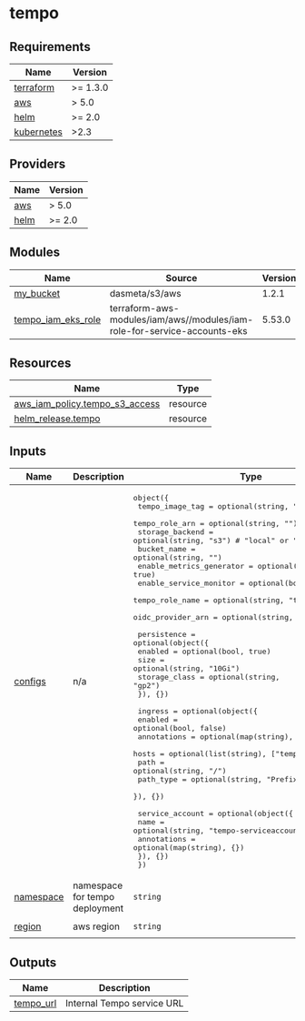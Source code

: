 # tempo

<!-- BEGINNING OF PRE-COMMIT-TERRAFORM DOCS HOOK -->
## Requirements

| Name | Version |
|------|---------|
| <a name="requirement_terraform"></a> [terraform](#requirement\_terraform) | >= 1.3.0 |
| <a name="requirement_aws"></a> [aws](#requirement\_aws) | > 5.0 |
| <a name="requirement_helm"></a> [helm](#requirement\_helm) | >= 2.0 |
| <a name="requirement_kubernetes"></a> [kubernetes](#requirement\_kubernetes) | >2.3 |

## Providers

| Name | Version |
|------|---------|
| <a name="provider_aws"></a> [aws](#provider\_aws) | > 5.0 |
| <a name="provider_helm"></a> [helm](#provider\_helm) | >= 2.0 |

## Modules

| Name | Source | Version |
|------|--------|---------|
| <a name="module_my_bucket"></a> [my\_bucket](#module\_my\_bucket) | dasmeta/s3/aws | 1.2.1 |
| <a name="module_tempo_iam_eks_role"></a> [tempo\_iam\_eks\_role](#module\_tempo\_iam\_eks\_role) | terraform-aws-modules/iam/aws//modules/iam-role-for-service-accounts-eks | 5.53.0 |

## Resources

| Name | Type |
|------|------|
| [aws_iam_policy.tempo_s3_access](https://registry.terraform.io/providers/hashicorp/aws/latest/docs/resources/iam_policy) | resource |
| [helm_release.tempo](https://registry.terraform.io/providers/hashicorp/helm/latest/docs/resources/release) | resource |

## Inputs

| Name | Description | Type | Default | Required |
|------|-------------|------|---------|:--------:|
| <a name="input_configs"></a> [configs](#input\_configs) | n/a | <pre>object({<br/>    tempo_image_tag          = optional(string, "2.4.0")<br/>    tempo_role_arn           = optional(string, "")<br/>    storage_backend          = optional(string, "s3") # "local" or "s3"<br/>    bucket_name              = optional(string, "")<br/>    enable_metrics_generator = optional(bool, true)<br/>    enable_service_monitor   = optional(bool, true)<br/>    tempo_role_name          = optional(string, "tempo-s3-role")<br/>    oidc_provider_arn        = optional(string, "")<br/><br/>    persistence = optional(object({<br/>      enabled       = optional(bool, true)<br/>      size          = optional(string, "10Gi")<br/>      storage_class = optional(string, "gp2")<br/>    }), {})<br/><br/>    ingress = optional(object({<br/>      enabled     = optional(bool, false)<br/>      annotations = optional(map(string), {})<br/>      hosts       = optional(list(string), ["tempo.example.com"])<br/>      path        = optional(string, "/")<br/>      path_type   = optional(string, "Prefix")<br/>    }), {})<br/><br/>    service_account = optional(object({<br/>      name        = optional(string, "tempo-serviceaccount")<br/>      annotations = optional(map(string), {})<br/>    }), {})<br/>  })</pre> | n/a | yes |
| <a name="input_namespace"></a> [namespace](#input\_namespace) | namespace for tempo deployment | `string` | `"monitoring"` | no |
| <a name="input_region"></a> [region](#input\_region) | aws region | `string` | `"eu-central-1"` | no |

## Outputs

| Name | Description |
|------|-------------|
| <a name="output_tempo_url"></a> [tempo\_url](#output\_tempo\_url) | Internal Tempo service URL |
<!-- END OF PRE-COMMIT-TERRAFORM DOCS HOOK -->
